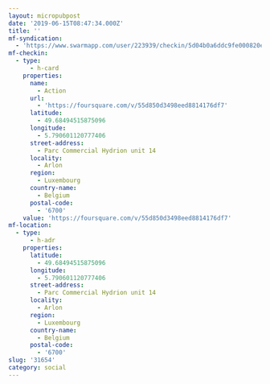 ```yaml
---
layout: micropubpost
date: '2019-06-15T08:47:34.000Z'
title: ''
mf-syndication:
  - 'https://www.swarmapp.com/user/223939/checkin/5d04b0a6ddc9fe000820ecc3'
mf-checkin:
  - type:
      - h-card
    properties:
      name:
        - Action
      url:
        - 'https://foursquare.com/v/55d850d3498eed8814176df7'
      latitude:
        - 49.68494515875096
      longitude:
        - 5.790601120777406
      street-address:
        - Parc Commercial Hydrion unit 14
      locality:
        - Arlon
      region:
        - Luxembourg
      country-name:
        - Belgium
      postal-code:
        - '6700'
    value: 'https://foursquare.com/v/55d850d3498eed8814176df7'
mf-location:
  - type:
      - h-adr
    properties:
      latitude:
        - 49.68494515875096
      longitude:
        - 5.790601120777406
      street-address:
        - Parc Commercial Hydrion unit 14
      locality:
        - Arlon
      region:
        - Luxembourg
      country-name:
        - Belgium
      postal-code:
        - '6700'
slug: '31654'
category: social
---
```

